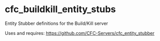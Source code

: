 # cfc_buildkill_entity_stubs
Entity Stubber definitions for the Build/Kill server

Uses and requires: https://github.com/CFC-Servers/cfc_entity_stubber
